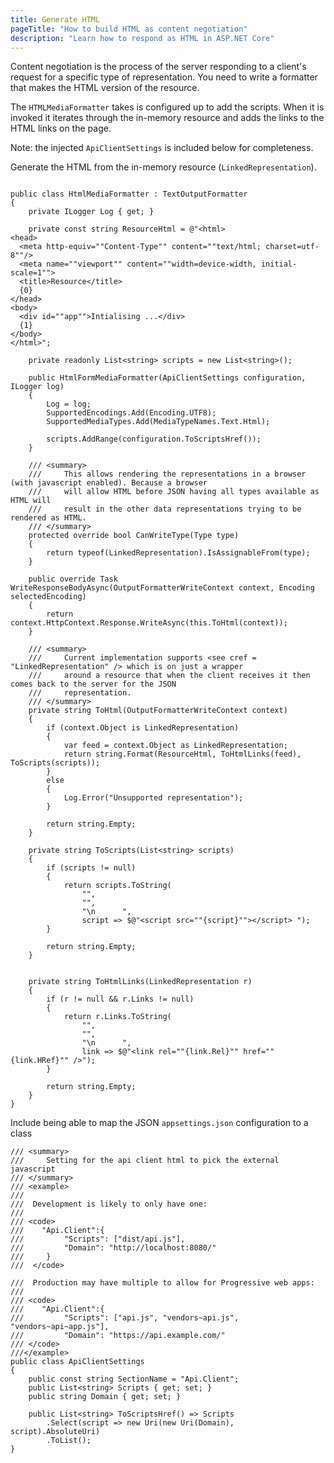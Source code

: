 ```yaml
---
title: Generate HTML
pageTitle: "How to build HTML as content negotiation"
description: "Learn how to respond as HTML in ASP.NET Core"
---
```


Content negotiation is the process of the server responding to a client's request for a specific type of representation. You need to write a formatter that makes the HTML version of the resource.

The `HTMLMediaFormatter` takes is configured up to add the scripts. When it is invoked it iterates through the in-memory resource and adds the links to the HTML links on the page.

Note: the injected `ApiClientSettings` is included below for completeness.

<Instruction>

Generate the HTML from the in-memory resource (`LinkedRepresentation`).

```csharp(path=".../todo-aspnetcore-vue/api/Api/Web/HtmlFormMediaFormatter.cs")

public class HtmlMediaFormatter : TextOutputFormatter
{
    private ILogger Log { get; }

    private const string ResourceHtml = @"<html>
<head>
  <meta http-equiv=""Content-Type"" content=""text/html; charset=utf-8""/>
  <meta name=""viewport"" content=""width=device-width, initial-scale=1"">
  <title>Resource</title>
  {0}
</head>
<body>
  <div id=""app"">Intialising ...</div>
  {1}
</body>
</html>";

    private readonly List<string> scripts = new List<string>();

    public HtmlFormMediaFormatter(ApiClientSettings configuration, ILogger log)
    {
        Log = log;
        SupportedEncodings.Add(Encoding.UTF8);
        SupportedMediaTypes.Add(MediaTypeNames.Text.Html);

        scripts.AddRange(configuration.ToScriptsHref());
    }

    /// <summary>
    ///     This allows rendering the representations in a browser (with javascript enabled). Because a browser
    ///     will allow HTML before JSON having all types available as HTML will
    ///     result in the other data representations trying to be rendered as HTML.
    /// </summary>
    protected override bool CanWriteType(Type type)
    {
        return typeof(LinkedRepresentation).IsAssignableFrom(type);
    }

    public override Task WriteResponseBodyAsync(OutputFormatterWriteContext context, Encoding selectedEncoding)
    {
        return context.HttpContext.Response.WriteAsync(this.ToHtml(context));
    }

    /// <summary>
    ///     Current implementation supports <see cref = "LinkedRepresentation" /> which is on just a wrapper
    ///     around a resource that when the client receives it then comes back to the server for the JSON
    ///     representation.
    /// </summary>
    private string ToHtml(OutputFormatterWriteContext context)
    {
        if (context.Object is LinkedRepresentation)
        {
            var feed = context.Object as LinkedRepresentation;
            return string.Format(ResourceHtml, ToHtmlLinks(feed), ToScripts(scripts));
        }
        else
        {
            Log.Error("Unsupported representation");
        }

        return string.Empty;
    }

    private string ToScripts(List<string> scripts)
    {
        if (scripts != null)
        {
            return scripts.ToString(
                "",
                "",
                "\n      ",
                script => $@"<script src=""{script}""></script> ");
        }

        return string.Empty;
    }


    private string ToHtmlLinks(LinkedRepresentation r)
    {
        if (r != null && r.Links != null)
        {
            return r.Links.ToString(
                "",
                "",
                "\n      ",
                link => $@"<link rel=""{link.Rel}"" href=""{link.HRef}"" />");
        }

        return string.Empty;
    }
}

```
</Instruction>

<Instruction>

Include being able to map the JSON `appsettings.json` configuration to a class

```csharp(path=".../todo-aspnetcore-vue/api/Api/Web/ApiClientSettings.cs")
/// <summary>
///     Setting for the api client html to pick the external javascript
/// </summary>
/// <example>
///
///  Development is likely to only have one:
///
/// <code>
///    "Api.Client":{
///         "Scripts": ["dist/api.js"],
///         "Domain": "http://localhost:8080/"
///     }
///  </code>

///  Production may have multiple to allow for Progressive web apps:
///
/// <code>
///    "Api.Client":{
///         "Scripts": ["api.js", "vendors~api.js", "vendors~api~app.js"],
///         "Domain": "https://api.example.com/"
/// </code>
///</example>
public class ApiClientSettings
{
    public const string SectionName = "Api.Client";
    public List<string> Scripts { get; set; }
    public string Domain { get; set; }

    public List<string> ToScriptsHref() => Scripts
        .Select(script => new Uri(new Uri(Domain), script).AbsoluteUri)
        .ToList();
}
```
</Instruction>



